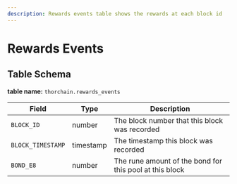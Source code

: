 ```yaml
---
description: Rewards events table shows the rewards at each block id
---
```


# Rewards Events

## Table Schema <a href="#table-schema" id="table-schema"></a>

**table name:** `thorchain.rewards_events`

| Field             | Type      | Description                                             |
| ----------------- | --------- | ------------------------------------------------------- |
| `BLOCK_ID`        | number    | The block number that this block was recorded           |
| `BLOCK_TIMESTAMP` | timestamp | The timestamp this block was recorded                   |
| `BOND_E8`         | number    | The rune amount of the bond for this pool at this block |
